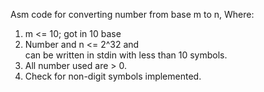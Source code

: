 Asm code for converting number from base m to n,
Where:
1) m <= 10; got in 10 base
2) Number and n <= 2^32 and\
can be written in stdin with less than 10 symbols.
3) All number used are > 0.
4) Check for non-digit symbols implemented.
